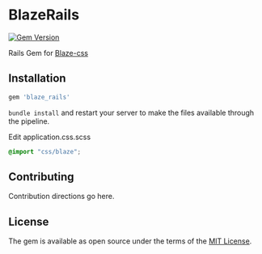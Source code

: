 # BlazeRails
 [![Gem Version](https://badge.fury.io/rb/blaze_rails.svg)](https://badge.fury.io/rb/blaze_rails)

 Rails Gem for [Blaze-css](http://blazecss.com/)




 ## Installation

 ```ruby
 gem 'blaze_rails'
 ```

 `bundle install` and restart your server to make the files available through the pipeline.


Edit application.css.scss
 ```css
 @import "css/blaze";
 ```

 ## Contributing
 Contribution directions go here.

 ## License
 The gem is available as open source under the terms of the [MIT License](http://opensource.org/licenses/MIT).
